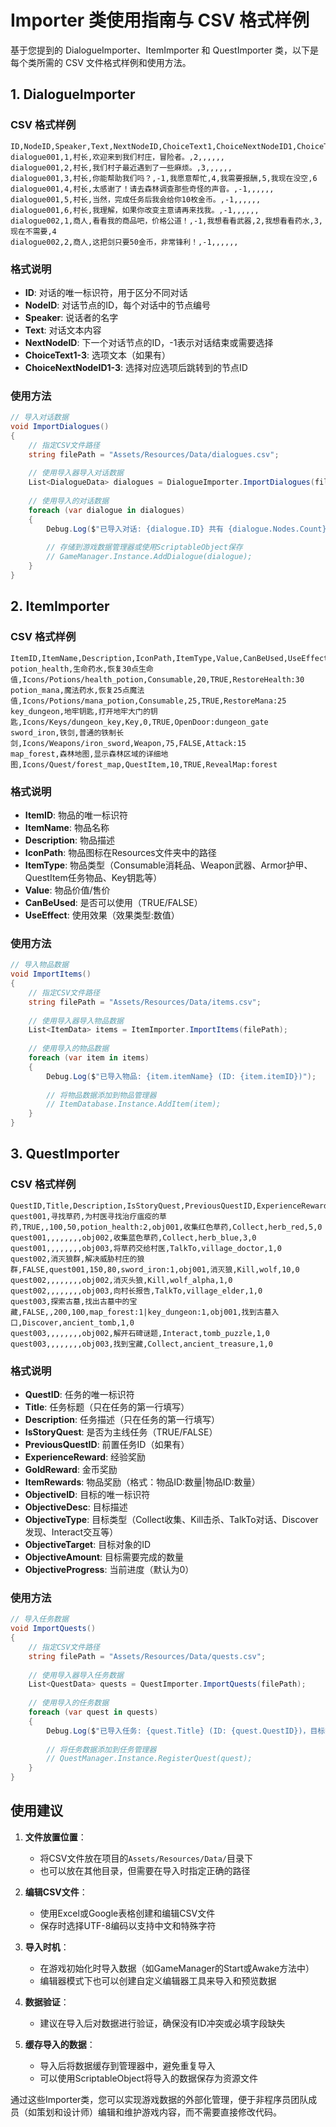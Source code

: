 ﻿# Importer 类使用指南与 CSV 格式样例

基于您提到的 DialogueImporter、ItemImporter 和 QuestImporter 类，以下是每个类所需的 CSV 文件格式样例和使用方法。

## 1. DialogueImporter

### CSV 格式样例

```
ID,NodeID,Speaker,Text,NextNodeID,ChoiceText1,ChoiceNextNodeID1,ChoiceText2,ChoiceNextNodeID2,ChoiceText3,ChoiceNextNodeID3
dialogue001,1,村长,欢迎来到我们村庄，冒险者。,2,,,,,,
dialogue001,2,村长,我们村子最近遇到了一些麻烦。,3,,,,,,
dialogue001,3,村长,你能帮助我们吗？,-1,我愿意帮忙,4,我需要报酬,5,我现在没空,6
dialogue001,4,村长,太感谢了！请去森林调查那些奇怪的声音。,-1,,,,,,
dialogue001,5,村长,当然，完成任务后我会给你10枚金币。,-1,,,,,,
dialogue001,6,村长,我理解，如果你改变主意请再来找我。,-1,,,,,,
dialogue002,1,商人,看看我的商品吧，价格公道！,-1,我想看看武器,2,我想看看药水,3,现在不需要,4
dialogue002,2,商人,这把剑只要50金币，非常锋利！,-1,,,,,,
```

### 格式说明

- **ID**: 对话的唯一标识符，用于区分不同对话
- **NodeID**: 对话节点的ID，每个对话中的节点编号
- **Speaker**: 说话者的名字
- **Text**: 对话文本内容
- **NextNodeID**: 下一个对话节点的ID，-1表示对话结束或需要选择
- **ChoiceText1-3**: 选项文本（如果有）
- **ChoiceNextNodeID1-3**: 选择对应选项后跳转到的节点ID

### 使用方法

```csharp
// 导入对话数据
void ImportDialogues()
{
    // 指定CSV文件路径
    string filePath = "Assets/Resources/Data/dialogues.csv";
    
    // 使用导入器导入对话数据
    List<DialogueData> dialogues = DialogueImporter.ImportDialogues(filePath);
    
    // 使用导入的对话数据
    foreach (var dialogue in dialogues)
    {
        Debug.Log($"已导入对话: {dialogue.ID} 共有 {dialogue.Nodes.Count} 个节点");
        
        // 存储到游戏数据管理器或使用ScriptableObject保存
        // GameManager.Instance.AddDialogue(dialogue);
    }
}
```

## 2. ItemImporter

### CSV 格式样例

```
ItemID,ItemName,Description,IconPath,ItemType,Value,CanBeUsed,UseEffect
potion_health,生命药水,恢复30点生命值,Icons/Potions/health_potion,Consumable,20,TRUE,RestoreHealth:30
potion_mana,魔法药水,恢复25点魔法值,Icons/Potions/mana_potion,Consumable,25,TRUE,RestoreMana:25
key_dungeon,地牢钥匙,打开地牢大门的钥匙,Icons/Keys/dungeon_key,Key,0,TRUE,OpenDoor:dungeon_gate
sword_iron,铁剑,普通的铁制长剑,Icons/Weapons/iron_sword,Weapon,75,FALSE,Attack:15
map_forest,森林地图,显示森林区域的详细地图,Icons/Quest/forest_map,QuestItem,10,TRUE,RevealMap:forest
```

### 格式说明

- **ItemID**: 物品的唯一标识符
- **ItemName**: 物品名称
- **Description**: 物品描述
- **IconPath**: 物品图标在Resources文件夹中的路径
- **ItemType**: 物品类型（Consumable消耗品、Weapon武器、Armor护甲、QuestItem任务物品、Key钥匙等）
- **Value**: 物品价值/售价
- **CanBeUsed**: 是否可以使用（TRUE/FALSE）
- **UseEffect**: 使用效果（效果类型:数值）

### 使用方法

```csharp
// 导入物品数据
void ImportItems()
{
    // 指定CSV文件路径
    string filePath = "Assets/Resources/Data/items.csv";
    
    // 使用导入器导入物品数据
    List<ItemData> items = ItemImporter.ImportItems(filePath);
    
    // 使用导入的物品数据
    foreach (var item in items)
    {
        Debug.Log($"已导入物品: {item.itemName} (ID: {item.itemID})");
        
        // 将物品数据添加到物品管理器
        // ItemDatabase.Instance.AddItem(item);
    }
}
```

## 3. QuestImporter

### CSV 格式样例

```
QuestID,Title,Description,IsStoryQuest,PreviousQuestID,ExperienceReward,GoldReward,ItemRewards,ObjectiveID,ObjectiveDesc,ObjectiveType,ObjectiveTarget,ObjectiveAmount,ObjectiveProgress
quest001,寻找草药,为村医寻找治疗瘟疫的草药,TRUE,,100,50,potion_health:2,obj001,收集红色草药,Collect,herb_red,5,0
quest001,,,,,,,,obj002,收集蓝色草药,Collect,herb_blue,3,0
quest001,,,,,,,,obj003,将草药交给村医,TalkTo,village_doctor,1,0
quest002,消灭狼群,解决威胁村庄的狼群,FALSE,quest001,150,80,sword_iron:1,obj001,消灭狼,Kill,wolf,10,0
quest002,,,,,,,,obj002,消灭头狼,Kill,wolf_alpha,1,0
quest002,,,,,,,,obj003,向村长报告,TalkTo,village_elder,1,0
quest003,探索古墓,找出古墓中的宝藏,FALSE,,200,100,map_forest:1|key_dungeon:1,obj001,找到古墓入口,Discover,ancient_tomb,1,0
quest003,,,,,,,,obj002,解开石碑谜题,Interact,tomb_puzzle,1,0
quest003,,,,,,,,obj003,找到宝藏,Collect,ancient_treasure,1,0
```

### 格式说明

- **QuestID**: 任务的唯一标识符
- **Title**: 任务标题（只在任务的第一行填写）
- **Description**: 任务描述（只在任务的第一行填写）
- **IsStoryQuest**: 是否为主线任务（TRUE/FALSE）
- **PreviousQuestID**: 前置任务ID（如果有）
- **ExperienceReward**: 经验奖励
- **GoldReward**: 金币奖励
- **ItemRewards**: 物品奖励（格式：物品ID:数量|物品ID:数量）
- **ObjectiveID**: 目标的唯一标识符
- **ObjectiveDesc**: 目标描述
- **ObjectiveType**: 目标类型（Collect收集、Kill击杀、TalkTo对话、Discover发现、Interact交互等）
- **ObjectiveTarget**: 目标对象的ID
- **ObjectiveAmount**: 目标需要完成的数量
- **ObjectiveProgress**: 当前进度（默认为0）

### 使用方法

```csharp
// 导入任务数据
void ImportQuests()
{
    // 指定CSV文件路径
    string filePath = "Assets/Resources/Data/quests.csv";
    
    // 使用导入器导入任务数据
    List<QuestData> quests = QuestImporter.ImportQuests(filePath);
    
    // 使用导入的任务数据
    foreach (var quest in quests)
    {
        Debug.Log($"已导入任务: {quest.Title} (ID: {quest.QuestID})，目标数量: {quest.Objectives.Count}");
        
        // 将任务数据添加到任务管理器
        // QuestManager.Instance.RegisterQuest(quest);
    }
}
```

## 使用建议

1. **文件放置位置**：
    - 将CSV文件放在项目的`Assets/Resources/Data/`目录下
    - 也可以放在其他目录，但需要在导入时指定正确的路径

2. **编辑CSV文件**：
    - 使用Excel或Google表格创建和编辑CSV文件
    - 保存时选择UTF-8编码以支持中文和特殊字符

3. **导入时机**：
    - 在游戏初始化时导入数据（如GameManager的Start或Awake方法中）
    - 编辑器模式下也可以创建自定义编辑器工具来导入和预览数据

4. **数据验证**：
    - 建议在导入后对数据进行验证，确保没有ID冲突或必填字段缺失

5. **缓存导入的数据**：
    - 导入后将数据缓存到管理器中，避免重复导入
    - 可以使用ScriptableObject将导入的数据保存为资源文件

通过这些Importer类，您可以实现游戏数据的外部化管理，便于非程序员团队成员（如策划和设计师）编辑和维护游戏内容，而不需要直接修改代码。